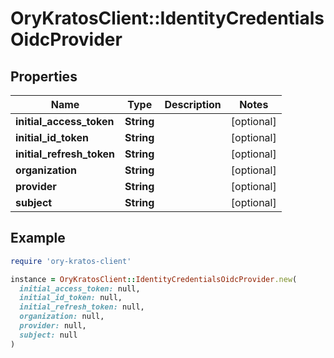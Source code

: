 # OryKratosClient::IdentityCredentialsOidcProvider

## Properties

| Name | Type | Description | Notes |
| ---- | ---- | ----------- | ----- |
| **initial_access_token** | **String** |  | [optional] |
| **initial_id_token** | **String** |  | [optional] |
| **initial_refresh_token** | **String** |  | [optional] |
| **organization** | **String** |  | [optional] |
| **provider** | **String** |  | [optional] |
| **subject** | **String** |  | [optional] |

## Example

```ruby
require 'ory-kratos-client'

instance = OryKratosClient::IdentityCredentialsOidcProvider.new(
  initial_access_token: null,
  initial_id_token: null,
  initial_refresh_token: null,
  organization: null,
  provider: null,
  subject: null
)
```

